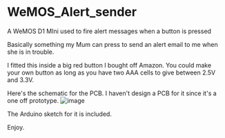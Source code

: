 # WeMOS_Alert_sender
A WeMOS D1 MIni used to fire alert messages when a button is pressed

Basically something my Mum can press to send an alert email to me when she is in trouble.

I fitted this inside a big red button I bought off Amazon. You could make your own button as long as you have two AAA cells to give between 2.5V and 3.3V.

Here's the schematic for the PCB. I haven't design a PCB for it since it's a one off prototype.
![image](https://user-images.githubusercontent.com/15849181/154805080-0d158c72-f340-4281-af91-6a18c40955f5.png)

The Arduino sketch for it is included.

Enjoy.
